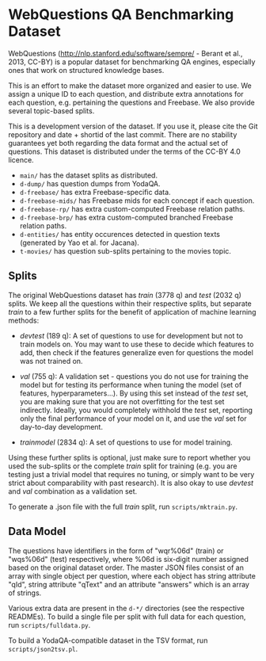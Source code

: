 WebQuestions QA Benchmarking Dataset
====================================

WebQuestions (http://nlp.stanford.edu/software/sempre/ - Berant et al.,
2013, CC-BY) is a popular dataset for benchmarking QA engines,
especially ones that work on structured knowledge bases.

This is an effort to make the dataset more organized and easier to use.
We assign a unique ID to each question, and distribute extra annotations
for each question, e.g. pertaining the questions and Freebase.  We also
provide several topic-based splits.

This is a development version of the dataset.  If you use it, please
cite the Git repository and date + shortid of the last commit.  There
are no stability guarantees yet both regarding the data format and the
actual set of questions.  This dataset is distributed under the terms
of the CC-BY 4.0 licence.

  * ``main/`` has the dataset splits as distributed.
  * ``d-dump/`` has question dumps from YodaQA.
  * ``d-freebase/`` has extra Freebase-specific data.
  * ``d-freebase-mids/`` has Freebase mids for each concept if each question.
  * ``d-freebase-rp/`` has extra custom-computed Freebase relation paths.
  * ``d-freebase-brp/`` has extra custom-computed branched Freebase relation paths.
  * ``d-entities/`` has entity occurences detected in question texts
    (generated by Yao et al. for Jacana).
  * ``t-movies/`` has question sub-splits pertaining to the movies topic.

Splits
------

The original WebQuestions dataset has *train* (3778 q) and *test*
(2032 q) splits.  We keep all the questions within their respective
splits, but separate *train* to a few further splits for the benefit
of application of machine learning methods:

  * *devtest* (189 q):  A set of questions to use for development but
    not to train models on.  You may want to use these to decide which
    features to add, then check if the features generalize even for
    questions the model was not trained on.

  * *val* (755 q): A validation set - questions you do not use for
    training the model but for testing its performance when tuning
    the model (set of features, hyperparameters...).  By using this
    set instead of the *test* set, you are making sure that you are
    not overfitting for the test set indirectly.  Ideally, you would
    completely withhold the *test* set, reporting only the final
    performance of your model on it, and use the *val* set for
    day-to-day development.

  * *trainmodel* (2834 q): A set of questions to use for model training.

Using these further splits is optional, just make sure to report whether
you used the sub-splits or the complete *train* split for training (e.g.
you are testing just a trivial model that requires no tuning, or simply
want to be very strict about comparability with past research).  It is
also okay to use *devtest* and *val* combination as a validation set.

To generate a .json file with the full *train* split, run
``scripts/mktrain.py``.

Data Model
----------

The questions have identifiers in the form of "wqr%06d" (train) or
"wqs%06d" (test) respectively, where %06d is six-digit number assigned
based on the original dataset order.  The master JSON files consist
of an array with single object per question, where each object has
string attribute "qId", string attribute "qText" and an attribute
"answers" which is an array of strings.

Various extra data are present in the ``d-*/`` directories (see the
respective READMEs).  To build a single file per split with full data
for each question, run ``scripts/fulldata.py``.

To build a YodaQA-compatible dataset in the TSV format, run
``scripts/json2tsv.pl``.
